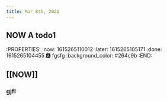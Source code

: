 ```yaml
---
title: Mar 8th, 2021
---
```


## NOW A todo1
:PROPERTIES:
:now: 1615265110012
:later: 1615265105171
:done: 1615265104455
:a: fgsfg
:background_color: #264c9b
:END:
## [[NOW]]
### gjfl
###

